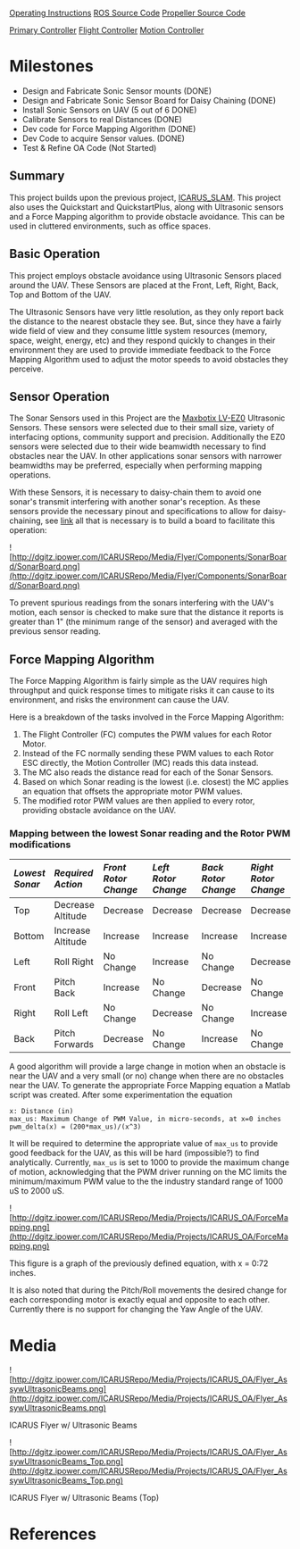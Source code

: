 [Operating Instructions](ICARUS_OBSTACLE_AVOIDANCE#Operation.md)
[ROS Source Code](https://bitbucket.org/uicrobotics/icarus_oa)
[Propeller Source Code](https://www.dropbox.com/sh/5k0mwuku06bbsmt/agLkb_57Lh)

[Primary Controller](PrimaryController.md)
[Flight Controller](FlightController.md)
[Motion Controller](MotionController.md)


# Milestones #
  * Design and Fabricate Sonic Sensor mounts (DONE)
  * Design and Fabricate Sonic Sensor Board for Daisy Chaining (DONE)
  * Install Sonic Sensors on UAV (5 out of 6 DONE)
  * Calibrate Sensors to real Distances (DONE)
  * Dev code for Force Mapping Algorithm (DONE)
  * Dev Code to acquire Sensor values. (DONE)
  * Test & Refine OA Code (Not Started)

## Summary ##
This project builds upon the previous project, [ICARUS\_SLAM](ICARUS_SLAM.md).  This project also uses the Quickstart and QuickstartPlus, along with Ultrasonic sensors and a Force Mapping algorithm to provide obstacle avoidance.  This can be used in cluttered environments, such as office spaces.

## Basic Operation ##

This project employs obstacle avoidance using Ultrasonic Sensors placed around the UAV.  These Sensors are placed at the Front, Left, Right, Back, Top and Bottom of the UAV.

The Ultrasonic Sensors have very little resolution, as they only report back the distance to the nearest obstacle they see.  But, since they have a fairly wide field of view and they consume little system resources (memory, space, weight, energy, etc) and they respond quickly to changes in their environment they are used to provide immediate feedback to the Force Mapping Algorithm used to adjust the motor speeds to avoid obstacles they perceive.

## Sensor Operation ##
The Sonar Sensors used in this Project are the [Maxbotix LV-EZ0](http://www.maxbotix.com/documents/MB1000_Datasheet.pdf) Ultrasonic Sensors.  These sensors were selected due to their small size, variety of interfacing options, community support and precision.  Additionally the EZ0 sensors were selected due to their wide beamwidth necessary to find obstacles near the UAV.  In other applications sonar sensors with narrower beamwidths may be preferred, especially when performing mapping operations.

With these Sensors, it is necessary to daisy-chain them to avoid one sonar's transmit interfering with another sonar's reception.  As these sensors provide the necessary pinout and specifications to allow for daisy-chaining, see [link](http://www.maxbotix.com/documents/LV_Chaining_Constantly_Looping_AN_Out.pdf) all that is necessary is to build a board to facilitate this operation:

![http://dgitz.ipower.com/ICARUSRepo/Media/Flyer/Components/SonarBoard/SonarBoard.png](http://dgitz.ipower.com/ICARUSRepo/Media/Flyer/Components/SonarBoard/SonarBoard.png)

To prevent spurious readings from the sonars interfering with the UAV's motion, each sensor is checked to make sure that the distance it reports is greater than 1" (the minimum range of the sensor) and averaged with the previous sensor reading.

## Force Mapping Algorithm ##

The Force Mapping Algorithm is fairly simple as the UAV requires high throughput and quick response times to mitigate risks it can cause to its environment, and risks the environment can cause the UAV.

Here is a breakdown of the tasks involved in the Force Mapping Algorithm:
  1. The Flight Controller (FC) computes the PWM values for each Rotor Motor.
  1. Instead of the FC normally sending these PWM values to each Rotor ESC directly, the Motion Controller (MC) reads this data instead.
  1. The MC also reads the distance read for each of the Sonar Sensors.
  1. Based on which Sonar reading is the lowest (i.e. closest) the MC applies an equation that offsets the appropriate motor PWM values.
  1. The modified rotor PWM values are then applied to every rotor, providing obstacle avoidance on the UAV.

### Mapping between the lowest Sonar reading and the Rotor PWM modifications ###

| **_Lowest Sonar_** | **_Required Action_** | **_Front Rotor Change_** | **_Left Rotor Change_** | **_Back Rotor Change_** | **_Right Rotor Change_** |
|:-------------------|:----------------------|:-------------------------|:------------------------|:------------------------|:-------------------------|
| Top | Decrease Altitude | Decrease | Decrease | Decrease | Decrease |
| Bottom | Increase Altitude | Increase | Increase | Increase | Increase |
| Left | Roll Right | No Change | Increase | No Change | Decrease |
| Front | Pitch Back | Increase | No Change | Decrease | No Change |
| Right | Roll Left | No Change | Decrease | No Change | Increase |
| Back | Pitch Forwards | Decrease | No Change | Increase | No Change |

A good algorithm will provide a large change in motion when an obstacle is near the UAV and a very small (or no) change when there are no obstacles near the UAV.  To generate the appropriate Force Mapping equation a Matlab script was created.  After some experimentation the equation
```
x: Distance (in)
max_us: Maximum Change of PWM Value, in micro-seconds, at x=0 inches
pwm_delta(x) = (200*max_us)/(x^3)
```

It will be required to determine the appropriate value of ` max_us ` to provide good feedback for the UAV, as this will be hard (impossible?) to find analytically.  Currently, `max_us` is set to 1000 to provide the maximum change of motion, acknowledging that the PWM driver running on the MC limits the minimum/maximum PWM value to the the industry standard range of 1000 uS to 2000 uS.


![http://dgitz.ipower.com/ICARUSRepo/Media/Projects/ICARUS_OA/ForceMapping.png](http://dgitz.ipower.com/ICARUSRepo/Media/Projects/ICARUS_OA/ForceMapping.png)

This figure is a graph of the previously defined equation, with x = 0:72 inches.

It is also noted that during the Pitch/Roll movements the desired change for each corresponding motor is exactly equal and opposite to each other.  Currently there is no support for changing the Yaw Angle of the UAV.

# Media #

![http://dgitz.ipower.com/ICARUSRepo/Media/Projects/ICARUS_OA/Flyer_AssywUltrasonicBeams.png](http://dgitz.ipower.com/ICARUSRepo/Media/Projects/ICARUS_OA/Flyer_AssywUltrasonicBeams.png)

ICARUS Flyer w/ Ultrasonic Beams

![http://dgitz.ipower.com/ICARUSRepo/Media/Projects/ICARUS_OA/Flyer_AssywUltrasonicBeams_Top.png](http://dgitz.ipower.com/ICARUSRepo/Media/Projects/ICARUS_OA/Flyer_AssywUltrasonicBeams_Top.png)

ICARUS Flyer w/ Ultrasonic Beams (Top)

# References #